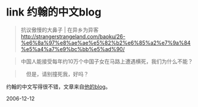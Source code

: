 # link 约翰的中文blog

> 抗议傲慢的大鼻子 | 在异乡为异客
> http://strangerstrangeland.com/baoku/26-%e6%8a%97%e8%ae%ae%e5%82%b2%e6%85%a2%e7%9a%84%e5%a4%a7%e9%bc%bb%e5%ad%90/

> 中国人能接受每年约10万个中国子女在马路上遭遇横死，我们为什么不能？

>　但是，请别撞死我，好吗？

约翰的中文写得很不错，文章来自[他的blog](http://strangerstrangeland.com/)。

2006-12-12